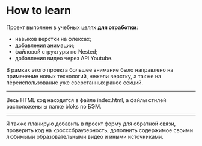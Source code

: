 # How to learn

Проект выполнен в учебных целях **для отработки**:

* навыков верстки на флексах;
* добавления анимации;
* файловой структуры по Nested;
* добавления видео через API Youtube.

В рамках этого проекта большее внимание было направлено на применение новых технологий, нежели верстку, а также на переиспользование уже сверстанных ранее секций.

_____

Весь HTML код находится в файле index.html, а файлы стилей расположены ы папке bloks по БЭМ.

_____

Я также планирую добавить в проект форму для обратной связи, проверить код на кросссбраузерность, дополнить содержимое своими любимыми образовательными видео и иными источниками.

